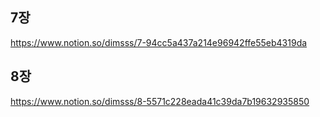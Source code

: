 ## 7장
https://www.notion.so/dimsss/7-94cc5a437a214e96942ffe55eb4319da

## 8장
https://www.notion.so/dimsss/8-5571c228eada41c39da7b19632935850

